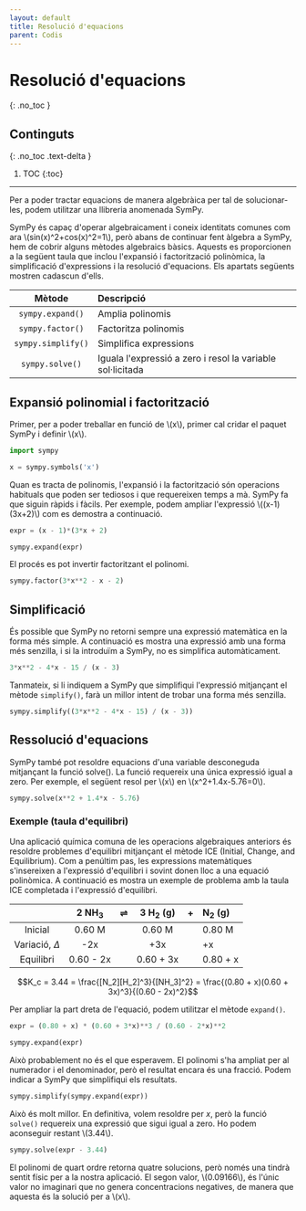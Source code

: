 ```yaml
---
layout: default
title: Resolució d'equacions
parent: Codis
---
```


# **Resolució d'equacions**
{: .no_toc }

## Continguts
{: .no_toc .text-delta }

1. TOC
{:toc}

---

Per a poder tractar equacions de manera algebràica per tal de solucionar-les, podem utilitzar una llibreria anomenada SymPy.

SymPy és capaç d'operar algebraicament i coneix identitats comunes com ara \\(sin(x)^2+cos(x)^2=1\\), però abans de continuar fent àlgebra a SymPy,
hem de cobrir alguns mètodes algebraics bàsics. Aquests es proporcionen a la següent taula que inclou l'expansió i factorització polinòmica,
la simplificació d'expressions i la resolució d'equacions. Els apartats següents mostren cadascun d'ells.

| Mètode | Descripció |
|:------:|:----------  |
|`sympy.expand()` | Amplia polinomis |
|`sympy.factor()` | Factoritza polinomis |
|`sympy.simplify()` | Simplifica expressions |
|`sympy.solve()` | Iguala l'expressió a zero i resol la variable sol·licitada |

## Expansió polinomial i factorització

Primer, per a poder treballar en funció de \\(x\\), primer cal cridar el paquet SymPy i definir \\(x\\).

```py
import sympy

x = sympy.symbols('x')
```

Quan es tracta de polinomis, l'expansió i la factorització són operacions habituals que poden ser tediosos i que requereixen temps a mà.
SymPy fa que siguin ràpids i fàcils. Per exemple, podem ampliar l'expressió \\((x-1)(3x+2)\\) com es demostra a continuació.

```py
expr = (x - 1)*(3*x + 2)

sympy.expand(expr)
```

El procés es pot invertir factoritzant el polinomi.

```py
sympy.factor(3*x**2 - x - 2)
```

## Simplificació

És possible que SymPy no retorni sempre una expressió matemàtica en la forma més simple.
A continuació es mostra una expressió amb una forma més senzilla, i si la introduïm a SymPy, no es simplifica automàticament.

```py
3*x**2 - 4*x - 15 / (x - 3)
```

Tanmateix, si li indiquem a SymPy que simplifiqui l'expressió mitjançant el mètode `simplify()`, farà un millor intent de trobar una forma més senzilla.

```py
sympy.simplify((3*x**2 - 4*x - 15) / (x - 3))
```

## Ressolució d'equacions

SymPy també pot resoldre equacions d'una variable desconeguda mitjançant la funció solve().
La funció requereix una única expressió igual a zero. Per exemple, el següent resol per \\(x\\) en \\(x^2+1.4x-5.76=0\\).

```py
sympy.solve(x**2 + 1.4*x - 5.76)
```

### Exemple (taula d'equilibri)

Una aplicació química comuna de les operacions algebraiques anteriors és resoldre problemes d'equilibri mitjançant el mètode
ICE (Initial, Change, and Equilibrium). Com a penúltim pas, les expressions matemàtiques s'insereixen a l'expressió d'equilibri
i sovint donen lloc a una equació polinòmica. A continuació es mostra un exemple de problema amb la taula ICE completada i l'expressió d'equilibri.

|     | 2 NH$_3$ | $\rightleftharpoons$ | 3 H$_2$ (g) | + | N$_2$ (g) |
|:--: | :--:  |:-:|:-------: |:--:|:-----|
|Inicial| 0.60 M |  | 0.60 M |  | 0.80 M |
|Variació, $\Delta$| -2x |  |  +3x   |  |  +x    |
|Equilibri| 0.60 - 2x | | 0.60 + 3x |  | 0.80 + x |

$$K_c = 3.44 = \frac{[N_2][H_2]^3}{[NH_3]^2} = \frac{(0.80 + x)(0.60 + 3x)^3}{(0.60 - 2x)^2}$$

Per ampliar la part dreta de l'equació, podem utilitzar el mètode `expand()`.

```py
expr = (0.80 + x) * (0.60 + 3*x)**3 / (0.60 - 2*x)**2

sympy.expand(expr)
```

Això probablement no és el que esperavem. El polinomi s'ha ampliat per al numerador i el denominador, però el resultat encara és una fracció.
Podem indicar a SymPy que simplifiqui els resultats.

```py
sympy.simplify(sympy.expand(expr))
```

Això és molt millor. En definitiva, volem resoldre per $x$, però la funció `solve()` requereix una expressió que sigui igual a zero.
Ho podem aconseguir restant \\(3.44\\).

```py
sympy.solve(expr - 3.44)
```

El polinomi de quart ordre retorna quatre solucions, però només una tindrà sentit físic per a la nostra aplicació.
El segon valor, \\(0.09166\\), és l'únic valor no imaginari que no genera concentracions negatives, de manera que aquesta és la solució per a \\(x\\).

